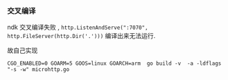 ### 交叉编译


ndk 交叉编译失败 , `http.ListenAndServe(":7070", http.FileServer(http.Dir('.')))` 编译出来无法运行.

故自己实现

```
CGO_ENABLED=0 GOARM=5 GOOS=linux GOARCH=arm  go build -v  -a -ldflags "-s -w" microhttp.go
```


